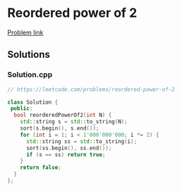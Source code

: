 # Reordered power of 2

[Problem link](https://leetcode.com/problems/reordered-power-of-2)

## Solutions


### Solution.cpp
```cpp
// https://leetcode.com/problems/reordered-power-of-2

class Solution {
 public:
  bool reorderedPowerOf2(int N) {
    std::string s = std::to_string(N);
    sort(s.begin(), s.end());
    for (int i = 1; i < 1'000'000'000; i *= 2) {
      std::string ss = std::to_string(i);
      sort(ss.begin(), ss.end());
      if (s == ss) return true;
    }
    return false;
  }
};
```